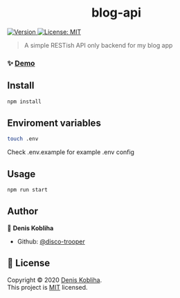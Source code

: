<h1 align="center">blog-api</h1>
<p>
  <a href="https://www.npmjs.com/package/blog-api" target="_blank">
    <img alt="Version" src="https://img.shields.io/npm/v/blog-api.svg">
  </a>
  <a href="https://github.com/disco-trooper/blog-api/blob/master/LICENSE" target="_blank">
    <img alt="License: MIT" src="https://img.shields.io/badge/License-MIT-yellow.svg" />
  </a>
</p>

> A simple RESTish API only backend for my blog app

### ✨ [Demo](https://disco-blog-api.herokuapp.com/)

## Install

```sh
npm install
```

## Enviroment variables

```sh
touch .env
```

Check .env.example for example .env config

## Usage

```sh
npm run start
```

## Author

👤 **Denis Kobliha**

- Github: [@disco-trooper](https://github.com/disco-trooper)

## 📝 License

Copyright © 2020 [Denis Kobliha](https://github.com/disco-trooper).<br />
This project is [MIT](https://github.com/disco-trooper/blog-api/blob/master/LICENSE) licensed.
